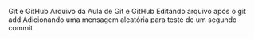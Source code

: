 Git e GitHub
Arquivo da Aula de Git e GitHub
Editando arquivo após o git add
Adicionando uma mensagem aleatória para teste de um segundo commit
